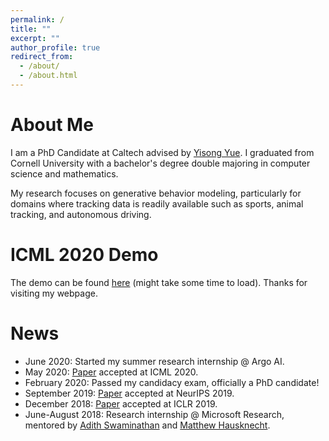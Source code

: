 ```yaml
---
permalink: /
title: ""
excerpt: ""
author_profile: true
redirect_from: 
  - /about/
  - /about.html
---
```


# About Me

I am a PhD Candidate at Caltech advised by [Yisong Yue](http://www.yisongyue.com/). I graduated from Cornell University with a bachelor's degree double majoring in computer science and mathematics. 

My research focuses on generative behavior modeling, particularly for domains where tracking data is readily available such as sports, animal tracking, and autonomous driving. 

# ICML 2020 Demo

The demo can be found [here](http://basketball-ai.com/) (might take some time to load). Thanks for visiting my webpage.
<!---
http://34.222.104.40:5000/
-->

# News
* June 2020: Started my summer research internship @ Argo AI.
* May 2020: [Paper](https://arxiv.org/abs/1910.01179) accepted at ICML 2020.
* February 2020: Passed my candidacy exam, officially a PhD candidate!
* September 2019: [Paper](https://arxiv.org/abs/1901.10946) accepted at NeurIPS 2019.
* December 2018: [Paper](https://arxiv.org/abs/1803.07612) accepted at ICLR 2019.
* June-August 2018: Research internship @ Microsoft Research, mentored by [Adith Swaminathan](https://www.microsoft.com/en-us/research/people/adswamin/) and [Matthew Hausknecht](https://www.microsoft.com/en-us/research/people/mahauskn/).
 
